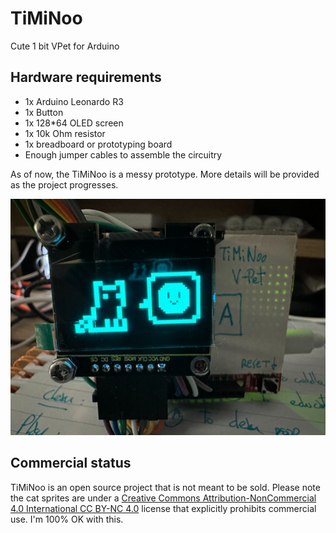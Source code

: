 # TiMiNoo
Cute 1 bit VPet for Arduino

## Hardware requirements
- 1x Arduino Leonardo R3
- 1x Button
- 1x 128*64 OLED screen
- 1x 10k Ohm resistor
- 1x breadboard or prototyping board
- Enough jumper cables to assemble the circuitry

As of now, the TiMiNoo is a messy prototype. More details will be provided as the project progresses.

![Prototype board](./assets/proto4.jpg "TiMiNoo")

## Commercial status
TiMiNoo is an open source project that is not meant to be sold. Please note the cat sprites are under a [Creative Commons Attribution-NonCommercial 4.0 International CC BY-NC 4.0](https://creativecommons.org/licenses/by-nc/4.0/) license that explicitly prohibits commercial use. I'm 100% OK with this.
